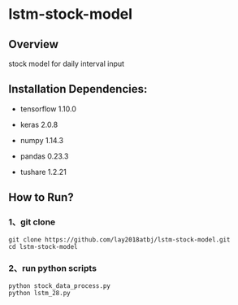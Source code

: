 # lstm-stock-model
## Overview

stock model for daily interval input 

## Installation Dependencies:

* tensorflow  1.10.0

* keras   2.0.8 

* numpy   1.14.3 

* pandas  0.23.3

* tushare 1.2.21

   

## How to Run?

### 1、git clone

```shell
git clone https://github.com/lay2018atbj/lstm-stock-model.git
cd lstm-stock-model   
```

### 2、run python scripts

```shell
python stock_data_process.py
python lstm_28.py  
```



